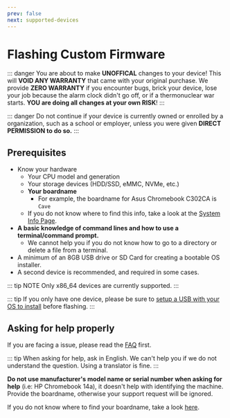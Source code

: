 ```yaml
---
prev: false
next: supported-devices
---
```


# Flashing Custom Firmware

::: danger
You are about to make **UNOFFICAL** changes to your device! This will **VOID ANY WARRANTY** that came with your original purchase. We provide **ZERO WARRANTY** if you encounter bugs, brick your device, lose your job because the alarm clock didn't go off, or if a thermonuclear war starts. **YOU are doing all changes at your own RISK**!
:::

::: danger
Do not continue if your device is currently owned or enrolled by a organization, such as a school or employer, unless you were given **DIRECT PERMISSION to do so.**
:::

## Prerequisites

- Know your hardware
  - Your CPU model and generation
  - Your storage devices (HDD/SSD, eMMC, NVMe, etc.)
  - **Your boardname**
    - For example, the boardname for Asus Chromebook C302CA is `Cave`
  - If you do not know where to find this info, take a look at the [System Info Page](system-info.md).
- **A basic knowledge of command lines and how to use a terminal/command prompt.**
  - We cannot help you if you do not know how to go to a directory or delete a file from a terminal.
- A minimum of an 8GB USB drive or SD Card for creating a bootable OS installer.
- A second device is recommended, and required in some cases.

::: tip NOTE
Only x86_64 devices are currently supported.
:::

::: tip
If you only have one device, please be sure to [setup a USB with your OS to install](ventoy.md) before flashing.
:::

## Asking for help properly

If you are facing a issue, please read the [FAQ](../faq.md) first.

::: tip
When asking for help, ask in English. We can't help you if we do not understand the question. Using a translator is fine.
:::

**Do not use manufacturer's model name or serial number when asking for help** (i.e: HP Chromebook 14a), it doesn't help with identifying the machine. Provide the boardname, otherwise your support request will be ignored.

If you do not know where to find your boardname, take a look [here](system-info.md).
